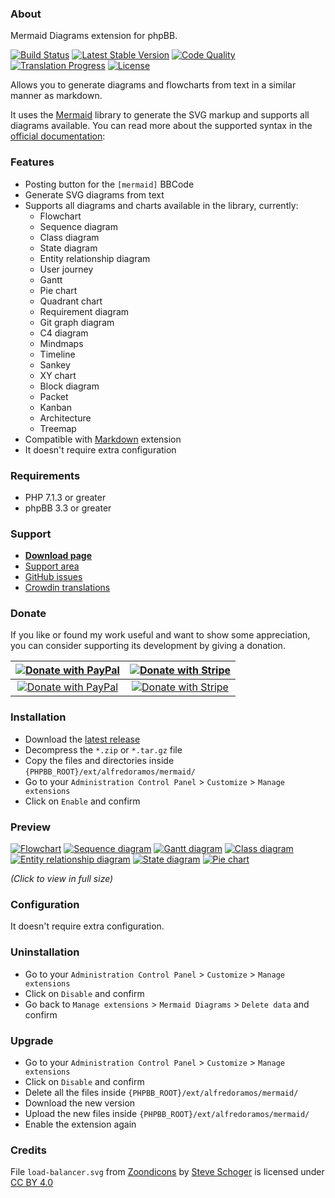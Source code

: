 ### About

Mermaid Diagrams extension for phpBB.

[![Build Status](https://img.shields.io/github/actions/workflow/status/AlfredoRamos/phpbb-ext-mermaid/ci.yml?style=flat-square)](https://github.com/AlfredoRamos/phpbb-ext-mermaid/actions)
[![Latest Stable Version](https://img.shields.io/github/tag/AlfredoRamos/phpbb-ext-mermaid.svg?label=stable&style=flat-square)](https://github.com/AlfredoRamos/phpbb-ext-mermaid/releases)
[![Code Quality](https://img.shields.io/codacy/grade/6ca752c34b9d4b66b7eb1c5de12af765.svg?style=flat-square)](https://app.codacy.com/manual/AlfredoRamos/phpbb-ext-mermaid/dashboard)
[![Translation Progress](https://badges.crowdin.net/phpbb-ext-mermaid/localized.svg)](https://crowdin.com/project/phpbb-ext-mermaid)
[![License](https://img.shields.io/github/license/AlfredoRamos/phpbb-ext-mermaid.svg?style=flat-square)](https://raw.githubusercontent.com/AlfredoRamos/phpbb-ext-mermaid/main/license.txt)

Allows you to generate diagrams and flowcharts from text in a similar manner as markdown.

It uses the [Mermaid](https://github.com/mermaid-js/mermaid) library to generate the SVG markup and supports all diagrams available. You can read more about the supported syntax in the [official documentation](https://mermaid.js.org/intro/):

### Features

- Posting button for the `[mermaid]` BBCode
- Generate SVG diagrams from text
- Supports all diagrams and charts available in the library, currently:
	- Flowchart
	- Sequence diagram
	- Class diagram
	- State diagram
	- Entity relationship diagram
	- User journey
	- Gantt
	- Pie chart
	- Quadrant chart
	- Requirement diagram
	- Git graph diagram
	- C4 diagram
	- Mindmaps
	- Timeline
	- Sankey
	- XY chart
	- Block diagram
	- Packet
	- Kanban
	- Architecture
	- Treemap
- Compatible with [Markdown](https://github.com/AlfredoRamos/phpbb-ext-markdown) extension
- It doesn't require extra configuration

### Requirements

- PHP 7.1.3 or greater
- phpBB 3.3 or greater

### Support

- [**Download page**](https://www.phpbb.com/customise/db/extension/mermaid/)
- [Support area](https://www.phpbb.com/customise/db/extension/mermaid/support)
- [GitHub issues](https://github.com/AlfredoRamos/phpbb-ext-mermaid/issues)
- [Crowdin translations](https://crowdin.com/project/phpbb-ext-mermaid)

### Donate

If you like or found my work useful and want to show some appreciation, you can consider supporting its development by giving a donation.

|    [![Donate with PayPal](https://alfredoramos.mx/images/paypal.svg)](https://alfredoramos.mx/donate/)     |    [![Donate with Stripe](https://alfredoramos.mx/images/stripe.svg)](https://alfredoramos.mx/donate/)     |
| :--------------------------------------------------------------------------------------------------------: | :--------------------------------------------------------------------------------------------------------: |
| [![Donate with PayPal](https://alfredoramos.mx/images/donate_paypal.svg)](https://alfredoramos.mx/donate/) | [![Donate with Stripe](https://alfredoramos.mx/images/donate_stripe.svg)](https://alfredoramos.mx/donate/) |

### Installation

- Download the [latest release](https://github.com/AlfredoRamos/phpbb-ext-mermaid/releases)
- Decompress the `*.zip` or `*.tar.gz` file
- Copy the files and directories inside `{PHPBB_ROOT}/ext/alfredoramos/mermaid/`
- Go to your `Administration Control Panel` > `Customize` > `Manage extensions`
- Click on `Enable` and confirm

### Preview

[![Flowchart](https://i.imgur.com/5jhoiqgb.png)](https://i.imgur.com/5jhoiqg.png)
[![Sequence diagram](https://i.imgur.com/QPVhPuhb.png)](https://i.imgur.com/QPVhPuh.png)
[![Gantt diagram](https://i.imgur.com/C1qOugrb.png)](https://i.imgur.com/C1qOugr.png)
[![Class diagram](https://i.imgur.com/iHEDfxQb.png)](https://i.imgur.com/iHEDfxQ.png)
[![Entity relationship diagram](https://i.imgur.com/jbZzc2Pb.png)](https://i.imgur.com/jbZzc2P.png)
[![State diagram](https://i.imgur.com/hDGmUm9b.png)](https://i.imgur.com/hDGmUm9.png)
[![Pie chart](https://i.imgur.com/WP7uiQwb.png)](https://i.imgur.com/WP7uiQw.png)

*(Click to view in full size)*

### Configuration

It doesn't require extra configuration.

### Uninstallation

- Go to your `Administration Control Panel` > `Customize` > `Manage extensions`
- Click on `Disable` and confirm
- Go back to `Manage extensions` > `Mermaid Diagrams` > `Delete data` and confirm

### Upgrade

- Go to your `Administration Control Panel` > `Customize` > `Manage extensions`
- Click on `Disable` and confirm
- Delete all the files inside `{PHPBB_ROOT}/ext/alfredoramos/mermaid/`
- Download the new version
- Upload the new files inside `{PHPBB_ROOT}/ext/alfredoramos/mermaid/`
- Enable the extension again

### Credits

File `load-balancer.svg` from [Zoondicons](https://www.zondicons.com/) by [Steve Schoger](https://twitter.com/steveschoger) is licensed under [CC BY 4.0](https://creativecommons.org/licenses/by/4.0/)
